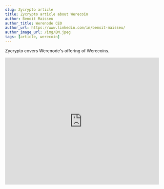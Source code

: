 ```yaml
---
slug: Zycrypto article
title: Zycrypto article about Werecoin
author: Benoit Maisseu
author_title: Werenode CEO
author_url: https://www.linkedin.com/in/benoit-maisseu/
author_image_url: /img/BM.jpeg
tags: [article, werecoin]
---
```


Zycrypto covers Werenode's offering of Werecoins.

<iframe width="100%" height="416px" src="https://zycrypto.com/werenode-has-launched-the-ico-of-wrc-token-on-14th-february-2022/" title="Zycrypto article" frameborder="0" </iframe>
